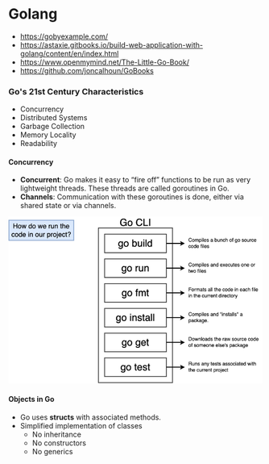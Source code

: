 # Golang

* https://gobyexample.com/
* https://astaxie.gitbooks.io/build-web-application-with-golang/content/en/index.html
* https://www.openmymind.net/The-Little-Go-Book/
* https://github.com/joncalhoun/GoBooks

### Go's 21st Century Characteristics
* Concurrency
* Distributed Systems
* Garbage Collection
* Memory Locality
* Readability

#### Concurrency
* **Concurrent**:
Go makes it easy to “fire off” functions to be run as very lightweight threads. These threads are called goroutines in Go.
* **Channels**: Communication with these goroutines is done, either via shared state or via channels.

![](images/go_cli.png)

#### Objects in Go
* Go uses **structs** with associated methods.
* Simplified implementation of classes
  * No inheritance
  * No constructors
  * No generics

